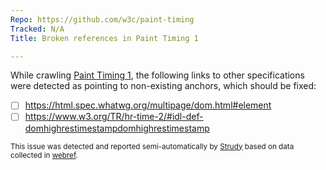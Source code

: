 ```yaml
---
Repo: https://github.com/w3c/paint-timing
Tracked: N/A
Title: Broken references in Paint Timing 1

---
```


While crawling [Paint Timing 1](https://w3c.github.io/paint-timing/), the following links to other specifications were detected as pointing to non-existing anchors, which should be fixed:
* [ ] https://html.spec.whatwg.org/multipage/dom.html#element
* [ ] https://www.w3.org/TR/hr-time-2/#idl-def-domhighrestimestampdomhighrestimestamp

<sub>This issue was detected and reported semi-automatically by [Strudy](https://github.com/w3c/strudy/) based on data collected in [webref](https://github.com/w3c/webref/).</sub>